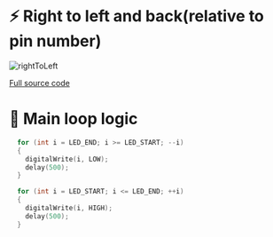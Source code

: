 # ⚡ Right to left and back(relative to pin number)

![rightToLeft](https://github.com/Edveika/Arduino-LED/assets/113787144/270fbd98-7ad1-499b-adb4-22c6e3f12eac)

[Full source code](https://github.com/Edveika/Arduino-LED/blob/main/RightToLeft/RightToLeft.ino)

# 🧠 Main loop logic

```c++
  for (int i = LED_END; i >= LED_START; --i)
  {
    digitalWrite(i, LOW);
    delay(500);
  }

  for (int i = LED_START; i <= LED_END; ++i)
  {
    digitalWrite(i, HIGH);
    delay(500);
  }
```
